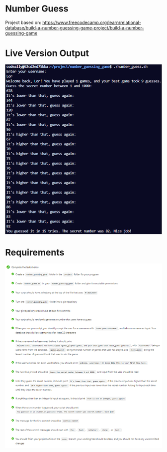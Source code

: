 # Number Guess

Project based on: https://www.freecodecamp.org/learn/relational-database/build-a-number-guessing-game-project/build-a-number-guessing-game

# Live Version Output

![image](./images/preview.png)

# Requirements

![image](./images/requirements.png)
